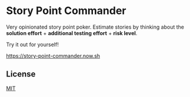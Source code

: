 # Story Point Commander

Very opinionated story point poker. Estimate stories by thinking about the **solution effort** + **additional testing effort** + **risk level**.

Try it out for yourself!

https://story-point-commander.now.sh

## License

[MIT](LICENSE)
